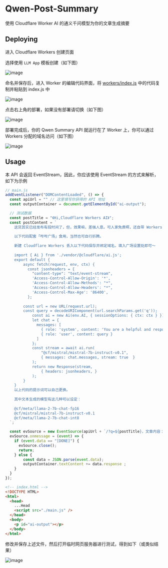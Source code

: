# Qwen-Post-Summary

使用 Cloudflare Worker AI 的通义千问模型为你的文章生成摘要

## Deploying

进入 Cloudflare Workers 创建页面

选择使用 `LLM App` 模板创建（如下图）

![image](https://github.com/FloatSheep/Qwen-Post-Summary/assets/142888681/fbc3cf38-d41e-4e9f-b5fa-cc46f008b7b4)

命名并保存后，进入 Worker 的编辑代码界面，将 [workers/index.js](workers/index.js) 中的代码复制并粘贴到 index.js 中

![image](https://github.com/FloatSheep/Qwen-Post-Summary/assets/142888681/07828328-245e-4520-84b6-cdbebe63cc17)

点击右上角的部署，如果没有部署请切换（如下图）

![image](https://github.com/FloatSheep/Qwen-Post-Summary/assets/142888681/d1924243-531e-4c37-a0f0-de9571c87642)

部署完成后，你的 Qwen Summary API 就运行在了 Worker 上，你可以通过 Workers 分配的域名访问（如下图）

![image](https://github.com/FloatSheep/Qwen-Post-Summary/assets/142888681/c97f6ed0-7e59-4ad1-be68-2fb7c879f20e)

## Usage

本 API 会返回 EventStream，因此，你应该使用 EventStream 的方式来解析，如下为示例

```javascript
// main.js
addEventListener("DOMContentLoaded", () => {
  const apiUrl = "" // 这里填写你获得的 API 地址
  const outputContainer = document.getElementById("ai-output");

  // 测试数据
  const postTitle = "《Hi,Cloudflare Workers AI》";
  const postContent = `
    这货其实已经发布有段时间了，但，效果嘛，差强人意。可人家免费啊，还自带 Workers 调用，省去鉴权若干代码，自个儿绑个域名，每分钟 100 次，美滋滋～
    
    以下代码配套「哔哔广场」食用，当然也可自行折腾。
    
    新建 Cloudflare Workers 丢入以下代码保存并绑定域名，填入广场设置处即可～
    
    import { Ai } from './vendor/@cloudflare/ai.js';
    export default {
        async fetch(request, env, ctx) {
          const jsonheaders = {
            "content-type": "text/event-stream",
            'Access-Control-Allow-Origin': '*',
            'Access-Control-Allow-Methods': "*",
            'Access-Control-Allow-Headers': "*",
            'Access-Control-Max-Age': '86400',
          };
    
        const url = new URL(request.url);
        const query = decodeURIComponent(url.searchParams.get('q'));
            const ai = new Ai(env.AI, { sessionOptions: { ctx: ctx } });
            let chat = {
              messages: [
                { role: 'system', content: 'You are a helpful and responsive assistant, you answer questions directly and provide instruction unless told otherwise.Respond in Chinese.' },
                { role: 'user', content: query }
              ]
            };
            const stream = await ai.run(
                "@cf/mistral/mistral-7b-instruct-v0.1",
                { messages: chat.messages, stream: true  }
            );
            return new Response(stream,
                { headers: jsonheaders, }
            );
        }
    }
    以上代码的提示词可以自己更换。
    
    其中文本生成的模型有这几种可以设定：
    
    @cf/meta/llama-2-7b-chat-fp16
    @cf/mistral/mistral-7b-instruct-v0.1
    @cf/meta/llama-2-7b-chat-int8
  `;

  const evSource = new EventSource(apiUrl + `/?q=${postTitle}，文章内容：${postContent}`);
  evSource.onmessage = (event) => {
    if (event.data == "[DONE]") {
      evSource.close();
      return;
    } else {
        const data = JSON.parse(event.data);
        outputContainer.textContent += data.response ;
    }
  }
});
```

```html
<!-- index.html -->
<!DOCTYPE HTML>
<html>
  <head>
    ...Head
    <script src="./main.js" />
  </head>
  <body>
    <p id="ai-output"></p>
  </body>
</html>
```

修改并保存上述文件，然后打开临时网页服务器进行测试，得到如下（或类似结果）

![image](https://github.com/FloatSheep/Qwen-Post-Summary/assets/142888681/890cfab4-38e4-4382-9dac-e58efa9cd858)


